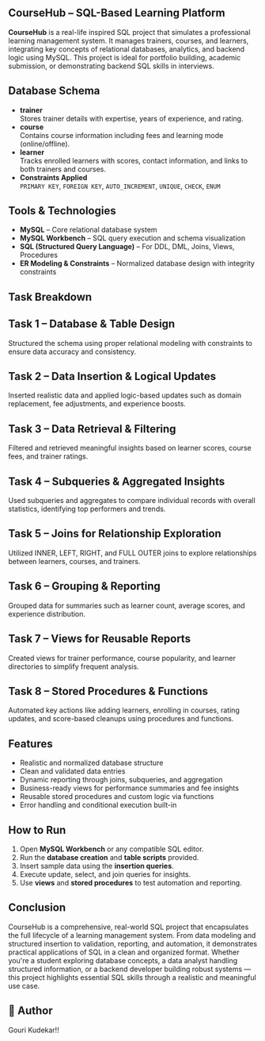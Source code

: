 ## CourseHub – SQL-Based Learning Platform

**CourseHub** is a real-life inspired SQL project that simulates a professional learning management system. It manages trainers, courses, and learners, integrating key concepts of relational databases, analytics, and backend logic using MySQL. This project is ideal for portfolio building, academic submission, or demonstrating backend SQL skills in interviews.

## Database Schema
- **trainer**  
  Stores trainer details with expertise, years of experience, and rating.
- **course**  
  Contains course information including fees and learning mode (online/offline).
- **learner**  
  Tracks enrolled learners with scores, contact information, and links to both trainers and courses.
- **Constraints Applied**  
  `PRIMARY KEY`, `FOREIGN KEY`, `AUTO_INCREMENT`, `UNIQUE`, `CHECK`, `ENUM`

##  Tools & Technologies

- **MySQL** – Core relational database system
- **MySQL Workbench** – SQL query execution and schema visualization
- **SQL (Structured Query Language)** – For DDL, DML, Joins, Views, Procedures
- **ER Modeling & Constraints** – Normalized database design with integrity constraints

##  Task Breakdown

## Task 1 – Database & Table Design  
Structured the schema using proper relational modeling with constraints to ensure data accuracy and consistency.

## Task 2 – Data Insertion & Logical Updates  
Inserted realistic data and applied logic-based updates such as domain replacement, fee adjustments, and experience boosts.

## Task 3 – Data Retrieval & Filtering  
Filtered and retrieved meaningful insights based on learner scores, course fees, and trainer ratings.

## Task 4 – Subqueries & Aggregated Insights  
Used subqueries and aggregates to compare individual records with overall statistics, identifying top performers and trends.

## Task 5 – Joins for Relationship Exploration  
Utilized INNER, LEFT, RIGHT, and FULL OUTER joins to explore relationships between learners, courses, and trainers.

## Task 6 – Grouping & Reporting  
Grouped data for summaries such as learner count, average scores, and experience distribution.

## Task 7 – Views for Reusable Reports  
Created views for trainer performance, course popularity, and learner directories to simplify frequent analysis.

## Task 8 – Stored Procedures & Functions  
Automated key actions like adding learners, enrolling in courses, rating updates, and score-based cleanups using procedures and functions.


##  Features
- Realistic and normalized database structure  
- Clean and validated data entries  
- Dynamic reporting through joins, subqueries, and aggregation  
- Business-ready views for performance summaries and fee insights  
- Reusable stored procedures and custom logic via functions  
- Error handling and conditional execution built-in  

##  How to Run
1. Open **MySQL Workbench** or any compatible SQL editor.  
2. Run the **database creation** and **table scripts** provided.  
3. Insert sample data using the **insertion queries**.  
4. Execute update, select, and join queries for insights.  
5. Use **views** and **stored procedures** to test automation and reporting.

## Conclusion
CourseHub is a comprehensive, real-world SQL project that encapsulates the full lifecycle of a learning management system. From data modeling and structured insertion to validation, reporting, and automation, it demonstrates practical applications of SQL in a clean and organized format. Whether you're a student exploring database concepts, a data analyst handling structured information, or a backend developer building robust systems — this project highlights essential SQL skills through a realistic and meaningful use case.

## 📌 Author
Gouri Kudekar!!
